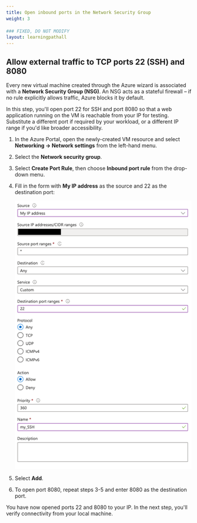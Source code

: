 ```yaml
---
title: Open inbound ports in the Network Security Group
weight: 3

### FIXED, DO NOT MODIFY
layout: learningpathall
---
```


## Allow external traffic to TCP ports 22 (SSH) and 8080

Every new virtual machine created through the Azure wizard is associated with a **Network Security Group (NSG)**. An NSG acts as a stateful firewall – if no rule explicitly allows traffic, Azure blocks it by default.

In this step, you'll open port 22 for SSH and port 8080 so that a web application running on the VM is reachable from your IP for testing. Substitute a different port if required by your workload, or a different IP range if you'd like broader accessibility.

1. In the Azure Portal, open the newly-created VM resource and select **Networking → Network settings** from the left-hand menu.
2. Select the **Network security group**.
3. Select **Create Port Rule**, then choose **Inbound port rule** from the drop-down menu.

4. Fill in the form with **My IP address** as the source and 22 as the destination port:

   ![Add inbound security rule with source of my IP and destination port 22#center](images/create-nsg-rule.png "Create Port Rule form")

5. Select **Add**.

6. To open port 8080, repeat steps 3-5 and enter 8080 as the destination port.

You have now opened ports 22 and 8080 to your IP. In the next step, you'll verify connectivity from your local machine.
